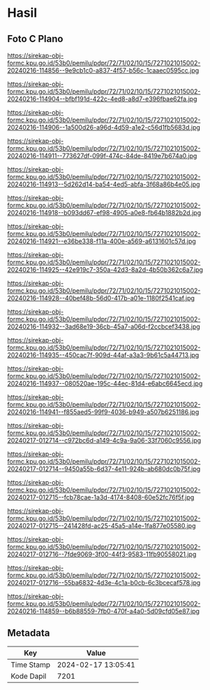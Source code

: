 # Hasil

## Foto C Plano

https://sirekap-obj-formc.kpu.go.id/53b0/pemilu/pdpr/72/71/02/10/15/7271021015002-20240216-114856--9e9cb1c0-a837-4f57-b56c-1caaec0595cc.jpg

https://sirekap-obj-formc.kpu.go.id/53b0/pemilu/pdpr/72/71/02/10/15/7271021015002-20240216-114904--bfbf191d-422c-4ed8-a8d7-e396fbae62fa.jpg

https://sirekap-obj-formc.kpu.go.id/53b0/pemilu/pdpr/72/71/02/10/15/7271021015002-20240216-114906--1a500d26-a96d-4d59-a1e2-c56d1fb5683d.jpg

https://sirekap-obj-formc.kpu.go.id/53b0/pemilu/pdpr/72/71/02/10/15/7271021015002-20240216-114911--773627df-099f-474c-84de-8419e7b674a0.jpg

https://sirekap-obj-formc.kpu.go.id/53b0/pemilu/pdpr/72/71/02/10/15/7271021015002-20240216-114913--5d262d14-ba54-4ed5-abfa-3f68a86b4e05.jpg

https://sirekap-obj-formc.kpu.go.id/53b0/pemilu/pdpr/72/71/02/10/15/7271021015002-20240216-114918--b093dd67-ef98-4905-a0e8-fb64b1882b2d.jpg

https://sirekap-obj-formc.kpu.go.id/53b0/pemilu/pdpr/72/71/02/10/15/7271021015002-20240216-114921--e36be338-f11a-400e-a569-a6131601c57d.jpg

https://sirekap-obj-formc.kpu.go.id/53b0/pemilu/pdpr/72/71/02/10/15/7271021015002-20240216-114925--42e919c7-350a-42d3-8a2d-4b50b362c6a7.jpg

https://sirekap-obj-formc.kpu.go.id/53b0/pemilu/pdpr/72/71/02/10/15/7271021015002-20240216-114928--40bef48b-56d0-417b-a01e-1180f2541caf.jpg

https://sirekap-obj-formc.kpu.go.id/53b0/pemilu/pdpr/72/71/02/10/15/7271021015002-20240216-114932--3ad68e19-36cb-45a7-a06d-f2ccbcef3438.jpg

https://sirekap-obj-formc.kpu.go.id/53b0/pemilu/pdpr/72/71/02/10/15/7271021015002-20240216-114935--450cac7f-909d-44af-a3a3-9b61c5a44713.jpg

https://sirekap-obj-formc.kpu.go.id/53b0/pemilu/pdpr/72/71/02/10/15/7271021015002-20240216-114937--080520ae-195c-44ec-81d4-e6abc6645ecd.jpg

https://sirekap-obj-formc.kpu.go.id/53b0/pemilu/pdpr/72/71/02/10/15/7271021015002-20240216-114941--f855aed5-99f9-4036-b949-a507b6251186.jpg

https://sirekap-obj-formc.kpu.go.id/53b0/pemilu/pdpr/72/71/02/10/15/7271021015002-20240217-012714--c972bc6d-a149-4c9a-9a06-33f7060c9556.jpg

https://sirekap-obj-formc.kpu.go.id/53b0/pemilu/pdpr/72/71/02/10/15/7271021015002-20240217-012714--9450a55b-6d37-4e11-924b-ab680dc0b75f.jpg

https://sirekap-obj-formc.kpu.go.id/53b0/pemilu/pdpr/72/71/02/10/15/7271021015002-20240217-012715--fcb78cae-1a3d-4174-8408-60e52fc76f5f.jpg

https://sirekap-obj-formc.kpu.go.id/53b0/pemilu/pdpr/72/71/02/10/15/7271021015002-20240217-012715--241428fd-ac25-45a5-a14e-1fa877e05580.jpg

https://sirekap-obj-formc.kpu.go.id/53b0/pemilu/pdpr/72/71/02/10/15/7271021015002-20240217-012716--7fde9069-3f00-44f3-9583-11fb90558021.jpg

https://sirekap-obj-formc.kpu.go.id/53b0/pemilu/pdpr/72/71/02/10/15/7271021015002-20240217-012716--55ba6832-4d3e-4c1a-b0cb-6c3bcecaf578.jpg

https://sirekap-obj-formc.kpu.go.id/53b0/pemilu/pdpr/72/71/02/10/15/7271021015002-20240216-114859--b6b88559-7fb0-470f-a4a0-5d09cfd05e87.jpg


## Metadata

| Key        | Value               |
| ---------- | ------------------- |
| Time Stamp | 2024-02-17 13:05:41 |
| Kode Dapil | 7201                |



